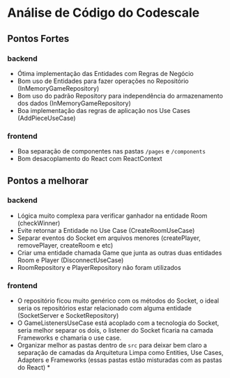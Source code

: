 # Análise de Código do Codescale

## Pontos Fortes

### backend

- Ótima implementação das Entidades com Regras de Negócio
- Bom uso de Entidades para fazer operações no Repositório (InMemoryGameRepository)
- Bom uso do padrão Repository para independência do armazenamento dos dados (InMemoryGameRepository)
- Boa implementação das regras de aplicação nos Use Cases (AddPieceUseCase)

### frontend
- Boa separação de componentes nas pastas `/pages` e `/components`
- Bom desacoplamento do React com ReactContext

## Pontos a melhorar

### backend

- Lógica muito complexa para verificar ganhador na entidade Room (checkWinner)
- Evite retornar a Entidade no Use Case (CreateRoomUseCase)
- Separar eventos do Socket em arquivos menores (createPlayer, removePlayer, createRoom e etc)
- Criar uma entidade chamada Game que junta as outras duas entidades Room e Player (DisconnectUseCase)
- RoomRepository e PlayerRepository não foram utilizados

### frontend
- O repositório ficou muito genérico com os métodos do Socket, o ideal seria os repositórios estar relacionado com alguma entidade (SocketServer e SocketRepository)
- O GameListenersUseCase está acoplado com a tecnologia do Socket, seria melhor separar os dois, o listener do Socket ficaria na camada Frameworks e chamaria o use case.
- Organizar melhor as pastas dentro de `src` para deixar bem claro a separação de camadas da Arquitetura Limpa como Entities, Use Cases, Adapters e Frameworks (essas pastas estão misturadas com as pastas do React) *